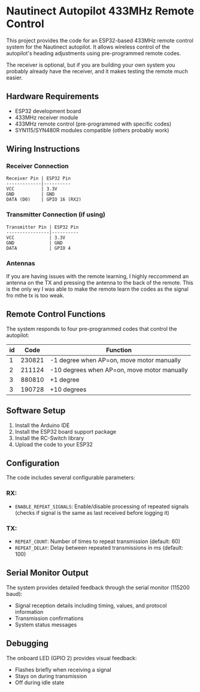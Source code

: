 # Nautinect Autopilot 433MHz Remote Control

This project provides the code for an ESP32-based 433MHz remote control system for the Nautinect autopilot. It allows wireless control of the autopilot's heading adjustments using pre-programmed remote codes.

The receiver is optional, but if you are building your own system you probably already have the receiver, and it makes testing the remote much easier.

## Hardware Requirements

- ESP32 development board
- 433MHz receiver module 
- 433MHz remote control (pre-programmed with specific codes)
- SYN115/SYN480R modules compatible (others probably work)

## Wiring Instructions

### Receiver Connection
```
Receiver Pin | ESP32 Pin
-------------|----------
VCC          | 3.3V
GND          | GND
DATA (D0)    | GPIO 16 (RX2)
```

### Transmitter Connection (if using)
```
Transmitter Pin | ESP32 Pin
----------------|----------
VCC             | 3.3V
GND             | GND
DATA            | GPIO 4
```

### Antennas

If you are having issues with the remote learning, I highly reccommend an antenna on the TX and pressing the antenna to the back of the remote. This is the only wy I was able to make the remote learn the codes as the signal fro mthe tx is too weak.

## Remote Control Functions

The system responds to four pre-programmed codes that control the autopilot:

| id | Code   | Function                                     |
|----|--------|----------------------------------------------|
| 1  | 230821 | -1 degree when AP=on, move motor manually    |
| 2  | 211124 | -10 degrees when AP=on, move motor manually  |
| 3  | 880810 | +1 degree                                    |
| 3  | 190728 | +10 degrees                                  |

## Software Setup

1. Install the Arduino IDE
2. Install the ESP32 board support package
3. Install the RC-Switch library
4. Upload the code to your ESP32

## Configuration

The code includes several configurable parameters:

### RX:
- `ENABLE_REPEAT_SIGNALS`: Enable/disable processing of repeated signals (checks if signal is the same as last received before logging it)

### TX:
- `REPEAT_COUNT`: Number of times to repeat transmission (default: 60)
- `REPEAT_DELAY`: Delay between repeated transmissions in ms (default: 100)

## Serial Monitor Output

The system provides detailed feedback through the serial monitor (115200 baud):
- Signal reception details including timing, values, and protocol information
- Transmission confirmations
- System status messages

## Debugging

The onboard LED (GPIO 2) provides visual feedback:
- Flashes briefly when receiving a signal
- Stays on during transmission
- Off during idle state

